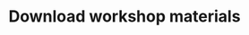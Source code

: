 ---
layout: page
show_meta: false
title: "Download workshop materials"
subheadline: "Download the required software!"
header:
   image_fullwidth: "header_unsplash_5.jpg"
permalink: "/download/"
---